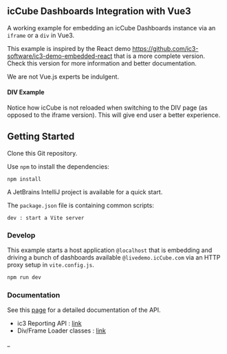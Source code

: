 ## icCube Dashboards Integration with Vue3

A working example for embedding an icCube Dashboards instance via an `iframe` or a `div` in Vue3.

This example is inspired by the React demo https://github.com/ic3-software/ic3-demo-embedded-react
that is a more complete version. Check this version for more information and better documentation.

We are not Vue.js experts be indulgent.

#### DIV Example

Notice how icCube is not reloaded when switching to the DIV page (as opposed to the iframe version).
This will give end user a better experience.

## Getting Started

Clone this Git repository.

Use `npm` to install the dependencies:

    npm install

A JetBrains IntelliJ project is available for a quick start.

The `package.json` file is containing common scripts:

    dev : start a Vite server 

### Develop

This example starts a host application `@localhost` that is embedding and driving a bunch of dashboards
available `@livedemo.icCube.com` via an HTTP proxy setup in `vite.config.js`.

```sh
npm run dev
```

### Documentation

See this [page](https://github.com/ic3-software/ic3-reporting-api/blob/main/doc/embed/Overview.md)
for a detailed documentation of the API.

- ic3 Reporting API : [link](https://github.com/ic3-software/ic3-reporting-api)
- Div/Frame Loader classes : [link](https://github.com/ic3-software/ic3-reporting-api/blob/main/src/Loader.ts)

_